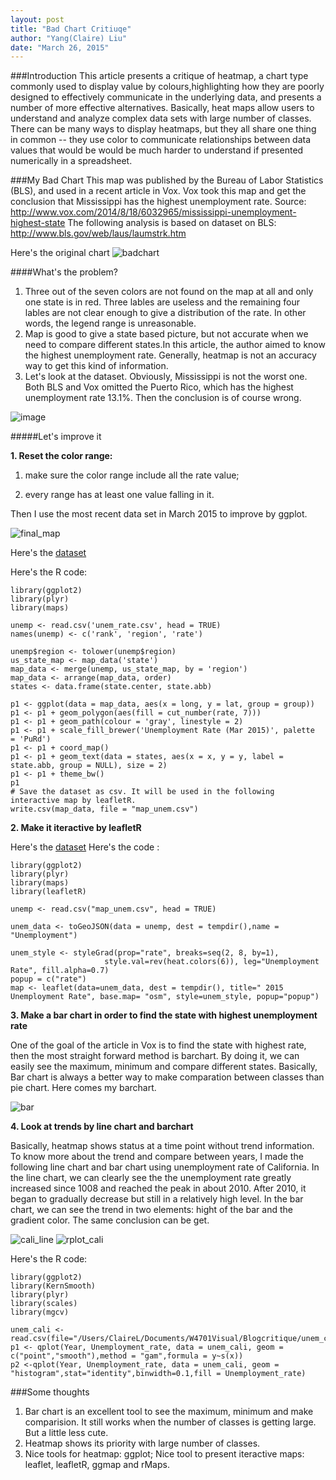 ```yaml
---
layout: post
title: "Bad Chart Critiuqe"
author: "Yang(Claire) Liu"
date: "March 26, 2015"
---
```

###Introduction
This article presents a critique of heatmap, a chart type commonly used to display value by colours,highlighting how they are poorly designed to effectively communicate in the underlying data, and presents a number of more effective alternatives.
Basically, heat maps allow users to understand and analyze complex data sets with large number of classes. There can be many ways to display heatmaps, but they all share one thing in common -- they use color to communicate relationships between data values that would be would be much harder to understand if presented numerically in a spreadsheet.

###My Bad Chart
This map was published by the Bureau of Labor Statistics (BLS), and used in a recent article in Vox. Vox took this map and get the conclusion that Mississippi has the highest unemployment rate. 
Source: http://www.vox.com/2014/8/18/6032965/mississippi-unemployment-highest-state
The following analysis is based on dataset on BLS: http://www.bls.gov/web/laus/laumstrk.htm

Here's the original chart
![badchart](https://cloud.githubusercontent.com/assets/10662777/6846631/0c197038-d396-11e4-9c60-e0fdc9555562.gif)


####What's the problem? 

1. Three out of the seven colors are not found on the map at all and only one state is in red. Three lables are useless and the remaining four lables are not clear enough to give a distribution of the rate. In other words, the legend range is unreasonable.
2. Map is good to give a state based picture, but not accurate when we need to compare different states.In this article, the author aimed to know the highest unemployment rate. Generally, heatmap is not an accuracy way to get this kind of information.
3. Let's look at the dataset. Obviously, Mississippi is not the worst one. Both BLS and Vox omitted the Puerto Rico,  which has the highest unemployment rate 13.1%. Then the conclusion is of course wrong.


![image](https://cloud.githubusercontent.com/assets/10662777/6850372/30908190-d3af-11e4-8483-a772997f75a7.png)



#####Let's improve it


**1. Reset the color range:**

1) make sure the color range include all the rate value; 

2) every range has at least one value falling in it.

Then I use the most recent data set in March 2015 to improve by ggplot.

![final_map](https://cloud.githubusercontent.com/assets/10662777/7759284/1a906c10-ffde-11e4-8a40-ed0ba52af2cc.png)

Here's the [dataset](https://github.com/yl3296/yl3296.github.io/blob/master/data/data_ggplot.csv)

Here's the R code:

```
library(ggplot2)
library(plyr)
library(maps)

unemp <- read.csv('unem_rate.csv', head = TRUE)
names(unemp) <- c('rank', 'region', 'rate')

unemp$region <- tolower(unemp$region)
us_state_map <- map_data('state')
map_data <- merge(unemp, us_state_map, by = 'region')
map_data <- arrange(map_data, order)
states <- data.frame(state.center, state.abb)

p1 <- ggplot(data = map_data, aes(x = long, y = lat, group = group))
p1 <- p1 + geom_polygon(aes(fill = cut_number(rate, 7)))
p1 <- p1 + geom_path(colour = 'gray', linestyle = 2)
p1 <- p1 + scale_fill_brewer('Unemployment Rate (Mar 2015)', palette  = 'PuRd')
p1 <- p1 + coord_map()
p1 <- p1 + geom_text(data = states, aes(x = x, y = y, label = state.abb, group = NULL), size = 2)
p1 <- p1 + theme_bw()
p1
# Save the dataset as csv. It will be used in the following interactive map by leafletR.
write.csv(map_data, file = "map_unem.csv")

```

**2. Make it iteractive by leafletR**

  Here's the [dataset](https://github.com/yl3296/yl3296.github.io/blob/master/data/data_leaflet.csv)
  Here's the code :
  
```
library(ggplot2)
library(plyr)
library(maps)
library(leafletR)

unemp <- read.csv("map_unem.csv", head = TRUE)  

unem_data <- toGeoJSON(data = unemp, dest = tempdir(),name = "Unemployment")

unem_style <- styleGrad(prop="rate", breaks=seq(2, 8, by=1), 
                     style.val=rev(heat.colors(6)), leg="Unemployment Rate", fill.alpha=0.7)
popup = c("rate")
map <- leaflet(data=unem_data, dest = tempdir(), title=" 2015 Unemployment Rate", base.map= "osm", style=unem_style, popup="popup")
```

**3. Make a bar chart in order to find the state with highest unemployment rate**

One of the goal of the article in Vox is to find the state with highest rate, then the most straight forward method is barchart. By doing it, we can easily  see the maximum, minimum and compare different states. Basically, Bar chart is always a better way to make comparation between classes than pie chart.
Here comes my barchart.

![bar](https://cloud.githubusercontent.com/assets/10662777/6846672/63943c26-d396-11e4-99da-41e6c85ac9bf.png)

**4. Look at trends by line chart and barchart**

Basically, heatmap shows status at a time point without trend information. To know more about the trend and compare between years, I made the following line chart and bar chart using unemployment rate of California. 
In the line chart, we can clearly see the the unemployment rate greatly increased since 1008 and reached the peak in about 2010. After 2010, it began to gradually decrease but still in a relatively high level. 
In the bar chart, we can see the trend in two elements: hight of the bar and the gradient color. The same conclusion can be get.


![cali_line](https://cloud.githubusercontent.com/assets/10662777/7014664/bbfb27e6-dc95-11e4-87f0-20f062218e59.png)
![rplot_cali](https://cloud.githubusercontent.com/assets/10662777/7014673/d2a45684-dc95-11e4-92d9-d43e229064f3.png)

Here's the R code:

```
library(ggplot2)
library(KernSmooth)
library(plyr)
library(scales)
library(mgcv)

unem_cali <- read.csv(file="/Users/ClaireL/Documents/W4701Visual/Blogcritique/unem_cali.csv",head=TRUE)
p1 <- qplot(Year, Unemployment_rate, data = unem_cali, geom = c("point","smooth"),method = "gam",formula = y~s(x))
p2 <-qplot(Year, Unemployment_rate, data = unem_cali, geom = "histogram",stat="identity",binwidth=0.1,fill = Unemployment_rate)
```

###Some thoughts
1. Bar chart is an excellent tool to see the maximum, minimum and make comparision. It still works when the number of classes is getting large. But a little less cute.
2. Heatmap shows its priority with large number of classes. 
3. Nice tools for heatmap: ggplot; Nice tool to present iteractive maps: leaflet, leafletR, ggmap and rMaps.







